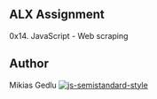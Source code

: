 ## ALX Assignment
0x14. JavaScript - Web scraping
## Author
Mikias Gedlu
[![js-semistandard-style](https://raw.githubusercontent.com/standard/semistandard/master/badge.svg)](https://github.com/standard/semistandard)